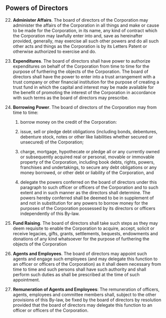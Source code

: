 ## Powers of Directors

22. **Administer Affairs**. The board of directors of the Corporation may administer the affairs of the Corporation in all things and make or cause to be made for the Corporation, in its name, any kind of contract which the Corporation may lawfully enter into and, save as hereinafter provided, generally, may exercise all such other powers and do all such other acts and things as the Corporation is by its Letters Patent or otherwise authorized to exercise and do.

23. **Expenditures**. The board of directors shall have power to authorize expenditures on behalf of the Corporation from time to time for the purpose of furthering the objects of the Corporation. The board of directors shall have the power to enter into a trust arrangement with a trust company or other financial institution for the purpose of creating a trust fund in which the capital and interest may be made available for the benefit of promoting the interest of the Corporation in accordance with such terms as the board of directors may prescribe.

24. **Borrowing Power**. The board of directors of the Corporation may from time to time:
	
	1. borrow money on the credit of the Corporation:
	
	1. issue, sell or pledge debt obligations (including bonds, debentures, debenture stock, notes or other like liabilities whether secured or unsecured) of the Corporation;
	
	1. charge, mortgage, hypothecate or pledge all or any currently owned or subsequently acquired real or personal, movable or immovable property of the Corporation, including book debts, rights, powers, franchises and undertakings, to secure any debt obligations or any money borrowed, or other debt or liability of the Corporation, and

	1. delegate the powers conferred on the board of directors under this paragraph to such officer or officers of the Corporation and to such extent and in such manner as the directors shall determine.
	The powers hereby conferred shall be deemed to be in supplement of and not in substitution for any powers to borrow money for the purposes of the Corporation possessed by its directors or officers independently of this By-law.

25. **Fund Raising**. The board of directors shall take such steps as they may deem requisite to enable the Corporation to acquire, accept, solicit or receive legacies, gifts, grants, settlements, bequests, endowments and donations of any kind whatsoever for the purpose of furthering the objects of the Corporation

26. **Agents and Employees**. The board of directors may appoint such agents and engage such employees (and may delegate this function to an officer or officers of the Corporation) as it shall deem necessary from time to time and such persons shall have such authority and shall perform such duties as shall be prescribed at the time of such appointment.

27. **Remuneration of Agents and Employees**: The remuneration of officers, agents, employees and committee members shall, subject to the other provisions of this By-law, be fixed by the board of directors by resolution provided that the board of directors may delegate this function to an officer or officers of the Corporation.